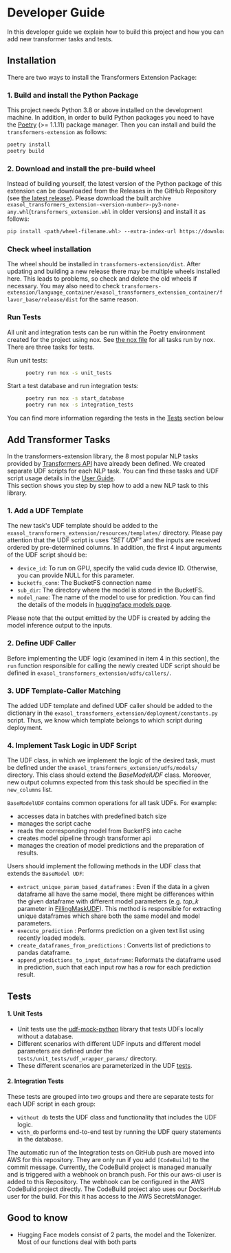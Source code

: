 # Developer Guide


In this developer guide we explain how to build this project and how you can add 
new transformer tasks and tests.


## Installation
There are two ways to install the Transformers Extension Package:

### 1. Build and install the Python Package
This project needs Python 3.8 or above installed on the development machine. 
In addition, in order to build Python packages you need to have the [Poetry](https://python-poetry.org/)
(>= 1.1.11) package manager. Then you can install and build the `transformers-extension` as follows:
```bash
poetry install
poetry build
```

### 2. Download and install the pre-build wheel
Instead of building yourself, the latest version of the Python package of this extension can be downloaded 
from the Releases in the GitHub Repository (see [the latest release](https://github.com/exasol/transformers-extension/releases/latest)).
Please download the built archive 
`exasol_transformers_extension-<version-number>-py3-none-any.whl`(`transformers_extension.whl` in older versions) 
and install it as follows:
```bash
pip install <path/wheel-filename.whl> --extra-index-url https://download.pytorch.org/whl/cpu
```

### Check wheel installation

The wheel should be installed in `transformers-extension/dist`. After updating and building a new release 
there may be multiple wheels installed here. This leads to problems, so check and delete the old wheels if necessary.
You may also need to check 
`transformers-extension/language_container/exasol_transformers_extension_container/flavor_base/release/dist` for the same reason.

### Run Tests
All unit and integration tests can be run within the Poetry environment created 
for the project using nox. See [the nox file](../../noxfile.py) for all tasks run by nox. There are three tasks for tests.

Run unit tests:
```bash
      poetry run nox -s unit_tests
```
Start a test database and run integration tests:
```bash
      poetry run nox -s start_database
      poetry run nox -s integration_tests
```

You can find more information regarding the tests in the [Tests](#tests) section below

## Add Transformer Tasks
In the transformers-extension library, the 8 most popular NLP tasks provided by 
[Transformers API](https://huggingface.co/docs/transformers/index) have already 
been defined. We created separate UDF scripts for each NLP task. You can find 
these tasks and UDF script usage details in the [User Guide](../user_guide/user_guide.md#prediction-udfs).  
This section shows you step by step how to add a new NLP task to this library.

### 1. Add a UDF Template
The new task's UDF template should be added to the `exasol_transformers_extension/resources/templates/` 
directory. Please pay attention that the UDF script is uses _"SET UDF"_  and the inputs 
are received ordered by pre-determined columns. In addition, the first 4 input 
arguments of the UDF script should be:

  - ```device_id```: To run on GPU, specify the valid cuda device ID. Otherwise, 
  you can provide NULL for this parameter.
  - ```bucketfs_conn```: The BucketFS connection name 
  - ```sub_dir```: The directory where the model is stored in the BucketFS.
  - ```model_name```: The name of the model to use for prediction. You can find the 
  details of the models in [huggingface models page](https://huggingface.co/models).

Please note that the output emitted by the UDF is created by adding the model 
inference output to the inputs.

### 2. Define UDF Caller
Before implementing the UDF logic (examined in item 4 in this section), the 
`run` function responsible for calling the newly created UDF script should be 
defined in `exasol_transformers_extension/udfs/callers/`.

### 3. UDF Template-Caller Matching 
The added UDF template and defined UDF caller should be added to the dictionary
in the `exasol_transformers_extension/deployment/constants.py` script. Thus, 
we know which template belongs to which script during deployment.

### 4. Implement Task Logic in UDF Script
The UDF class, in which we implement the logic of the desired task, must be 
defined under the `exasol_transformers_extension/udfs/models/` directory. This 
class should extend the _BaseModelUDF_ class. Moreover, new output columns 
expected from this task should be specified in the `new_columns` list.

`BaseModelUDF` contains common operations for all task UDFs. For example:
- accesses data in batches with predefined batch size
- manages the script cache
- reads the corresponding model from BucketFS into cache
- creates model pipeline through transformer api
- manages the creation of model predictions and the preparation of results.


Users should implement the following methods in the UDF class 
that extends the `BaseModel UDF`:
 - `extract_unique_param_based_dataframes` : Even if the data in a given 
dataframe all have the same model, there might be differences within the given 
dataframe with different model parameters (e.g. _top_k_ parameter in [FillingMaskUDF](../../exasol_transformers_extension/udfs/models/filling_mask_udf.py)). 
This method is responsible for extracting unique dataframes which share both the
same model and model parameters.
 - `execute_prediction` : Performs prediction on a given text list using 
recently loaded models.
- `create_dataframes_from_predictions` : Converts list of predictions to 
pandas dataframe.
- `append_predictions_to_input_dataframe`: Reformats the dataframe used in 
prediction, such that each input row has a row for each prediction result.
 


## Tests

#### 1. Unit Tests
- Unit tests use the [udf-mock-python](https://github.com/exasol/udf-mock-python) 
library that tests UDFs locally without a database. 
- Different scenarios with  different UDF inputs and different model parameters 
are defined under the `tests/unit_tests/udf_wrapper_params/` directory. 
- These different scenarios are parameterized in the UDF [tests](../../tests/unit_tests/udfs).

#### 2. Integration Tests
These tests are grouped into two groups and there are separate tests for each 
UDF script in each group:
- `without db` tests the UDF class and functionality that includes the UDF logic.
- `with_db` performs end-to-end test by running the UDF query statements in the database. 

The automatic run of the Integration tests on GitHub push are moved into AWS for this repository. They are 
only run if you add `[CodeBuild]` to the commit message.
Currently, the CodeBuild project is managed manually and is triggered with a webhook on branch push.
For this our aws-ci user is added to this Repository. The webhook can be configured in the AWS CodeBuild 
project directly.
The CodeBuild project also uses our DockerHub user for the build. For this it has access to the AWS SecretsManager.


## Good to know

* Hugging Face models consist of 2 parts, the model and the Tokenizer. 
Most of our functions deal with both parts